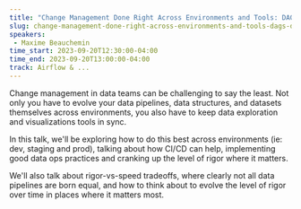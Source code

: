 ```yaml
---
title: "Change Management Done Right Across Environments and Tools: DAGs, datasets and visualizations"
slug: change-management-done-right-across-environments-and-tools-dags-datasets-and-visualizations
speakers:
 - Maxime Beauchemin
time_start: 2023-09-20T12:30:00-04:00
time_end: 2023-09-20T13:00:00-04:00
track: Airflow & ...
---
```


Change management in data teams can be challenging to say the least. Not only you have to evolve your data pipelines, data structures, and datasets themselves across environments, you also have to keep data exploration and visualizations tools in sync.
 
 
 
 In this talk, we'll be exploring how to do this best across environments (ie: dev, staging and prod), talking about how CI/CD can help, implementing good data ops practices and cranking up the level of rigor where it matters.
 
 
 
 We'll also talk about rigor-vs-speed tradeoffs, where clearly not all data pipelines are born equal, and how to think about to evolve the level of rigor over time in places where it matters most.